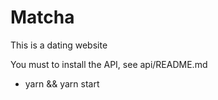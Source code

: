# Matcha
This is a dating website

You must to install the API, see api/README.md

- yarn && yarn start
